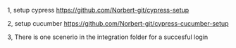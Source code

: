 1,
setup cypress
https://github.com/Norbert-git/cypress-setup

2,
setup cucumber
https://github.com/Norbert-git/cypress-cucumber-setup

3,
There is one scenerio in the integration folder for a succesful login
